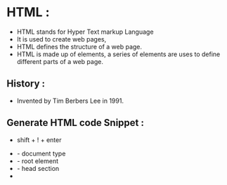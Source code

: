 # HTML :

- HTML stands for Hyper Text markup Language
- It is used to create web pages,
- HTML defines the structure of a web page.
- HTML is made up of elements, a series of
 elements are uses to define different parts of a
 web page.

## History :

- Invented by Tim Berbers Lee in 1991.

## Generate HTML code Snippet :

- shift + ! + enter

- <!DOPTYPE html> - document type
- <html> - root element
- <head> - head section
- <title> - Title of the page
- <body> -  body section (heading,paragraph,image.inke,etc)
-<br>-br tag used for break the line
